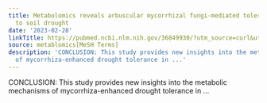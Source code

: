 ```yaml
---
title: Metabolomics reveals arbuscular mycorrhizal fungi-mediated tolerance of walnut
  to soil drought
date: '2023-02-28'
linkTitle: https://pubmed.ncbi.nlm.nih.gov/36849930/?utm_source=curl&utm_medium=rss&utm_campaign=pubmed-2&utm_content=1Zkrxt7ktlCbHBXEV3v65xxSnkSWNsJ1A6Fq3gBniKhGfIUslK&fc=20210907212339&ff=20230301201505&v=2.17.9.post6+86293ac
source: metablomics[MeSH Terms]
description: 'CONCLUSION: This study provides new insights into the metabolic mechanisms
  of mycorrhiza-enhanced drought tolerance in ...'
---
```

CONCLUSION: This study provides new insights into the metabolic mechanisms of mycorrhiza-enhanced drought tolerance in ...